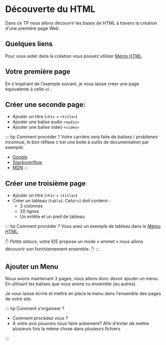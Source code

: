 # Découverte du HTML

Dans ce TP nous allons découvrir les bases de HTML à travers la création d'une première page Web.

## Quelques liens

Pour vous aider dans la création vous pouvez utiliser [Mémo HTML](/cheatsheets/html/)

## Votre première page

En s'inspirant de l'exemple suivant, je vous laisse créer une page équivalente à celle-ci :

<ExternalIframe bordered src="/demo/html/index.html" />

## Créer une seconde page:

- Ajouter un titre (`<h1>` + `<title>`)
- Ajouter une balise audio `<audio>`
- Ajouter une balise video `<video>`

::: tip Comment procéder ?
Votre carrière sera faite de balises / problèmes inconnue, le bon réflexe c'est une boite à outils de documentation par exemple:

- [Google](https://www.google.com)
- [Stackoverflow](https://stackoverflow.com/)
- [MDN](https://developer.mozilla.org/en-US/docs/Web/HTML/Element/video)
  :::

## Créer une troisième page

- Ajouter un titre (`<h1>` + `<title>`)
- Créer un tableau (`table`). Celui-ci doit contenir :
  - 3 colonnes
  - 20 lignes
  - Un entête et un pied de tableau

::: tip Comment procéder ?
Vous avez un exemple de tableau dans le [Mémo HTML](/cheatsheets/html).

:hand: _Petite astuce_, votre IDE propose un mode « emmet » nous allons découvrir son fonctionnement ensemble. :hand:
:::

## Ajouter un Menu

Nous avons maintenant 3 pages, nous allons donc devoir ajouter un menu. En utilisant les balises que nous avons vu ensemble (au autres).

Je vous laisse écrire et mettre en place le menu dans l'ensemble des pages de votre site.

::: tip Comment s'organiser ?

- Comment procédez vous ?
- À votre avis pouvons nous faire autrement? Afin d'éviter de mettre plusieurs fois la même chose dans plusieurs fichiers

:::

